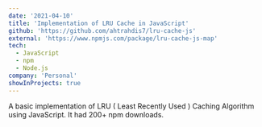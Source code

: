 ```yaml
---
date: '2021-04-10'
title: 'Implementation of LRU Cache in JavaScript'
github: 'https://github.com/ahtrahdis7/lru-cache-js'
external: 'https://www.npmjs.com/package/lru-cache-js-map'
tech:
  - JavaScript
  - npm
  - Node.js
company: 'Personal'
showInProjects: true
---
```


A basic implementation of LRU ( Least Recently Used ) Caching Algorithm using JavaScript. It had 200+ npm downloads.
